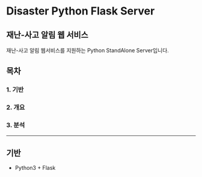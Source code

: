 # **Disaster Python Flask Server**

## 재난-사고 알림 웹 서비스

재난-사고 알림 웹서비스를 지원하는 Python StandAlone Server입니다.

## 목차
### 1. **기반**
### 2. **개요**
### 3. **분석**
***
## 기반
* Python3 + Flask
